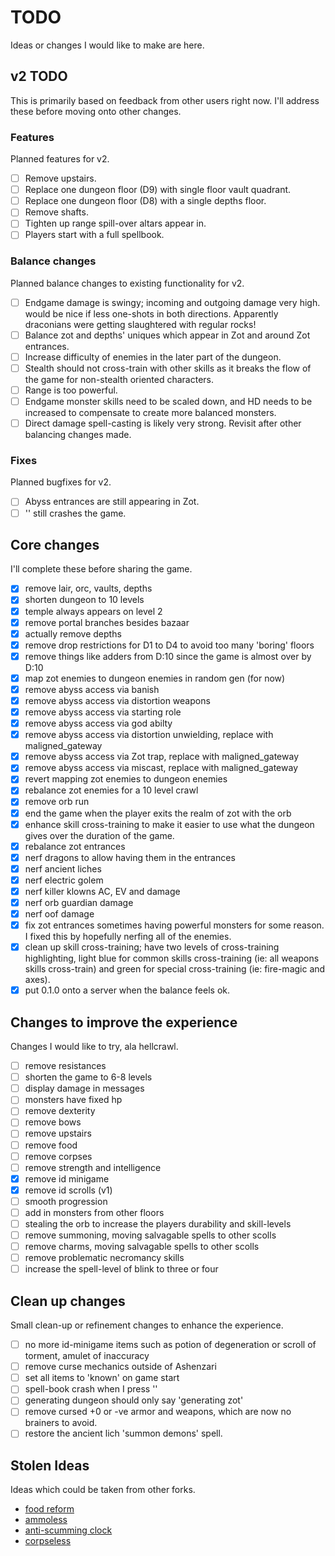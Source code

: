 # TODO

Ideas or changes I would like to make are here.

## v2 TODO

This is primarily based on feedback from other users right now. I'll address these before moving onto other changes.

### Features

Planned features for v2.

- [ ] Remove upstairs.
- [ ] Replace one dungeon floor (D9) with single floor vault quadrant.
- [ ] Replace one dungeon floor (D8) with a single depths floor.
- [ ] Remove shafts.
- [ ] Tighten up range spill-over altars appear in.
- [ ] Players start with a full spellbook.

### Balance changes

Planned balance changes to existing functionality for v2.

- [ ] Endgame damage is swingy; incoming and outgoing damage very high. would be nice if less one-shots in both directions. Apparently draconians were getting slaughtered with regular rocks!
- [ ] Balance zot and depths' uniques which appear in Zot and around Zot entrances.
- [ ] Increase difficulty of enemies in the later part of the dungeon.
- [ ] Stealth should not cross-train with other skills as it breaks the flow of the game for non-stealth oriented characters.
- [ ] Range is too powerful.
- [ ] Endgame monster skills need to be scaled down, and HD needs to be increased to compensate to create more balanced monsters.
- [ ] Direct damage spell-casting is likely very strong. Revisit after other balancing changes made.

### Fixes

Planned bugfixes for v2.

- [ ] Abyss entrances are still appearing in Zot.
- [ ] '\' still crashes the game.

## Core changes

I'll complete these before sharing the game.

- [x] remove lair, orc, vaults, depths
- [x] shorten dungeon to 10 levels
- [x] temple always appears on level 2
- [x] remove portal branches besides bazaar
- [x] actually remove depths
- [x] remove drop restrictions for D1 to D4 to avoid too many 'boring' floors
- [x] remove things like adders from D:10 since the game is almost over by D:10
- [x] map zot enemies to dungeon enemies in random gen (for now)
- [x] remove abyss access via banish
- [x] remove abyss access via distortion weapons
- [x] remove abyss access via starting role
- [x] remove abyss access via god abilty
- [x] remove abyss access via distortion unwielding, replace with maligned_gateway
- [x] remove abyss access via Zot trap, replace with maligned_gateway
- [x] remove abyss access via miscast, replace with maligned_gateway
- [x] revert mapping zot enemies to dungeon enemies
- [x] rebalance zot enemies for a 10 level crawl
- [x] remove orb run
- [x] end the game when the player exits the realm of zot with the orb
- [x] enhance skill cross-training to make it easier to use what the dungeon gives over the duration of the game.
- [x] rebalance zot entrances
- [x] nerf dragons to allow having them in the entrances
- [x] nerf ancient liches
- [x] nerf electric golem
- [x] nerf killer klowns AC, EV and damage
- [x] nerf orb guardian damage
- [x] nerf oof damage
- [x] fix zot entrances sometimes having powerful monsters for some reason. I fixed this by hopefully nerfing all of the enemies.
- [x] clean up skill cross-training; have two levels of cross-training highlighting, light blue for common skills 
cross-training (ie: all weapons skills cross-train) and green for special cross-training (ie: fire-magic and axes).
- [x] put 0.1.0 onto a server when the balance feels ok.

## Changes to improve the experience

Changes I would like to try, ala hellcrawl.

- [ ] remove resistances
- [ ] shorten the game to 6-8 levels
- [ ] display damage in messages
- [ ] monsters have fixed hp
- [ ] remove dexterity
- [ ] remove bows
- [ ] remove upstairs
- [ ] remove food
- [ ] remove corpses
- [ ] remove strength and intelligence
- [x] remove id minigame
- [x] remove id scrolls (v1)
- [ ] smooth progression
- [ ] add in monsters from other floors
- [ ] stealing the orb to increase the players durability and skill-levels
- [ ] remove summoning, moving salvagable spells to other scolls
- [ ] remove charms, moving salvagable spells to other scolls
- [ ] remove problematic necromancy skills
- [ ] increase the spell-level of blink to three or four

## Clean up changes

Small clean-up or refinement changes to enhance the experience.

- [ ] no more id-minigame items such as potion of degeneration or scroll of torment, amulet of inaccuracy
- [ ] remove curse mechanics outside of Ashenzari
- [ ] set all items to 'known' on game start
- [ ] spell-book crash when I press '\'
- [ ] generating dungeon should only say 'generating zot'
- [ ] remove cursed +0 or -ve armor and weapons, which are now no brainers to avoid.
- [ ] restore the ancient lich 'summon demons' spell.

## Stolen Ideas

Ideas which could be taken from other forks.

- [food reform](https://github.com/Hellmonk/hellcrawl/commits/master?after=f897f43cf01d0610cee5576fc3d3daf99aa08de5+489)
- [ammoless](https://github.com/Hellmonk/hellcrawl/commits/master?after=f897f43cf01d0610cee5576fc3d3daf99aa08de5+209)
- [anti-scumming clock](https://github.com/Hellmonk/hellcrawl/commit/0d3c2767a36dc7e84febad25f076c201fdb97b71)
- [corpseless](https://github.com/Hellmonk/hellcrawl/commit/d933a39257244af08d6ced9b720772819bf01815)

